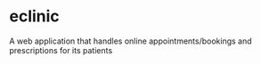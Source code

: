# eclinic
A web application that handles online appointments/bookings and prescriptions for its patients
